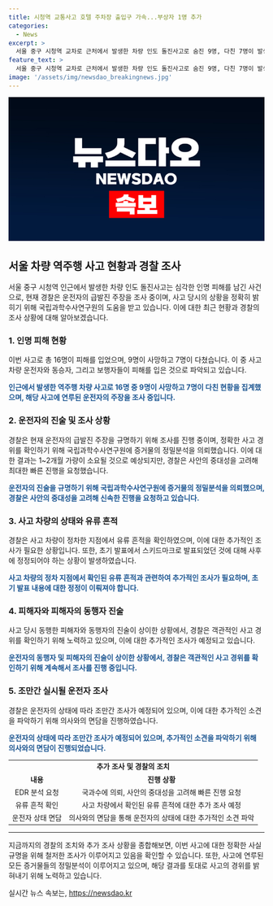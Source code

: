 ```yaml
---
title: 시청역 교통사고 호텔 주차장 출입구 가속...부상자 1명 추가
categories:
  - News
excerpt: >
  서울 중구 시청역 교차로 근처에서 발생한 차량 인도 돌진사고로 숨진 9명, 다친 7명이 발생한 가운데 가해 운전자 A씨는 진술에서 돌발 상황 없이 가속한 것으로 확인됐다. 경찰은 가해차량의 영상 자료 등을 토대로 급발진 여부를 규명하기 위해 국립과학수사연구원에 의뢰한 상태다. A씨의 아내 역시 참고인으로 조사됐으며, A씨는 현재 갈비뼈 골절로 입원 중이지만 조만간 조사될 예정이다. 현장에서는 피해자들을 추모하는 국화꽃 등의 추모용품이 놓였으며, 이 사건으로 모두 16명이 피해를 입었다.
feature_text: >
  서울 중구 시청역 교차로 근처에서 발생한 차량 인도 돌진사고로 숨진 9명, 다친 7명이 발생한 가운데 가해 운전자 A씨는 진술에서 돌발 상황 없이 가속한 것으로 확인됐다. 경찰은 가해차량의 영상 자료 등을 토대로 급발진 여부를 규명하기 위해 국립과학수사연구원에 의뢰한 상태다. A씨의 아내 역시 참고인으로 조사됐으며, A씨는 현재 갈비뼈 골절로 입원 중이지만 조만간 조사될 예정이다. 현장에서는 피해자들을 추모하는 국화꽃 등의 추모용품이 놓였으며, 이 사건으로 모두 16명이 피해를 입었다.
image: '/assets/img/newsdao_breakingnews.jpg'
---
```


<p><img src="/assets/img/newsdao_breakingnews.jpg" alt="flaretime 속보" /></p>

<h2 data-ke-size="size26">서울 차량 역주행 사고 현황과 경찰 조사</h2>

<p data-ke-size="size16">서울 중구 시청역 인근에서 발생한 차량 인도 돌진사고는 심각한 인명 피해를 남긴 사건으로, 현재 경찰은 운전자의 급발진 주장을 조사 중이며, 사고 당시의 상황을 정확히 밝히기 위해 국립과학수사연구원의 도움을 받고 있습니다. 이에 대한 최근 현황과 경찰의 조사 상황에 대해 알아보겠습니다.</p>

<h3>1. 인명 피해 현황</h3>

<p data-ke-size="size16">이번 사고로 총 16명이 피해를 입었으며, 9명이 사망하고 7명이 다쳤습니다. 이 중 사고 차량 운전자와 동승자, 그리고 보행자들이 피해를 입은 것으로 파악되고 있습니다.</p>

<p data-ke-size="size16"><b><span style="color: #1a5490;">인근에서 발생한 역주행 차량 사고로 16명 중 9명이 사망하고 7명이 다친 현황을 집계했으며, 해당 사고에 연루된 운전자의 주장을 조사 중입니다.</span></b></p>

<h3>2. 운전자의 진술 및 조사 상황</h3>

<p data-ke-size="size16">경찰은 현재 운전자의 급발진 주장을 규명하기 위해 조사를 진행 중이며, 정확한 사고 경위를 확인하기 위해 국립과학수사연구원에 증거물의 정밀분석을 의뢰했습니다. 이에 대한 결과는 1~2개월 가량이 소요될 것으로 예상되지만, 경찰은 사안의 중대성을 고려해 최대한 빠른 진행을 요청했습니다.</p>

<p data-ke-size="size16"><b><span style="color: #1a5490;">운전자의 진술을 규명하기 위해 국립과학수사연구원에 증거물의 정밀분석을 의뢰했으며, 경찰은 사안의 중대성을 고려해 신속한 진행을 요청하고 있습니다.</span></b></p>

<h3>3. 사고 차량의 상태와 유류 흔적</h3>

<p data-ke-size="size16">경찰은 사고 차량이 정차한 지점에서 유류 흔적을 확인하였으며, 이에 대한 추가적인 조사가 필요한 상황입니다. 또한, 초기 발표에서 스키드마크로 발표되었던 것에 대해 사후에 정정되어야 하는 상황이 발생하였습니다.</p>

<p data-ke-size="size16"><b><span style="color: #1a5490;">사고 차량의 정차 지점에서 확인된 유류 흔적과 관련하여 추가적인 조사가 필요하며, 초기 발표 내용에 대한 정정이 이뤄져야 합니다.</span></b></p>

<h3>4. 피해자와 피해자의 동행자 진술</h3>

<p data-ke-size="size16">사고 당시 동행한 피해자와 동행자의 진술이 상이한 상황에서, 경찰은 객관적인 사고 경위를 확인하기 위해 노력하고 있으며, 이에 대한 추가적인 조사가 예정되고 있습니다.</p>

<p data-ke-size="size16"><b><span style="color: #1a5490;">운전자의 동행자 및 피해자의 진술이 상이한 상황에서, 경찰은 객관적인 사고 경위를 확인하기 위해 계속해서 조사를 진행 중입니다.</span></b></p>

<h3>5. 조만간 실시될 운전자 조사</h3>

<p data-ke-size="size16">경찰은 운전자의 상태에 따라 조만간 조사가 예정되어 있으며, 이에 대한 추가적인 소견을 파악하기 위해 의사와의 면담을 진행하였습니다.</p>

<p data-ke-size="size16"><b><span style="color: #1a5490;">운전자의 상태에 따라 조만간 조사가 예정되어 있으며, 추가적인 소견을 파악하기 위해 의사와의 면담이 진행되었습니다.</span></b></p>

<table>
    <tr>
        <td colspan="2" style="text-align: center; height: 17px;"><b>추가 조사 및 경찰의 조치</b></td>
    </tr>
    <tr>
        <td style="text-align: center; height: 17px;"><b>내용</b></td>
        <td style="text-align: center; height: 17px;"><b>진행 상황</b></td>
    </tr>
    <tr>
        <td style="text-align: center;">EDR 분석 요청</td>
        <td style="text-align: center;">국과수에 의뢰, 사안의 중대성을 고려해 빠른 진행 요청</td>
    </tr>
    <tr>
        <td style="text-align: center;">유류 흔적 확인</td>
        <td style="text-align: center;">사고 차량에서 확인된 유류 흔적에 대한 추가 조사 예정</td>
    </tr>
    <tr>
        <td style="text-align: center;">운전자 상태 면담</td>
        <td style="text-align: center;">의사와의 면담을 통해 운전자의 상태에 대한 추가적인 소견 파악</td>
    </tr>
</table>

<hr>

<p data-ke-size="size16">지금까지의 경찰의 조치와 추가 조사 상황을 종합해보면, 이번 사고에 대한 정확한 사실 규명을 위해 철저한 조사가 이루어지고 있음을 확인할 수 있습니다. 또한, 사고에 연루된 모든 증거물들의 정밀분석이 이루어지고 있으며, 해당 결과를 토대로 사고의 경위를 밝혀내기 위해 노력하고 있습니다.</p>
실시간 뉴스 속보는, <a href="https://newsdao.kr" rel="dofollow">https://newsdao.kr</a>



